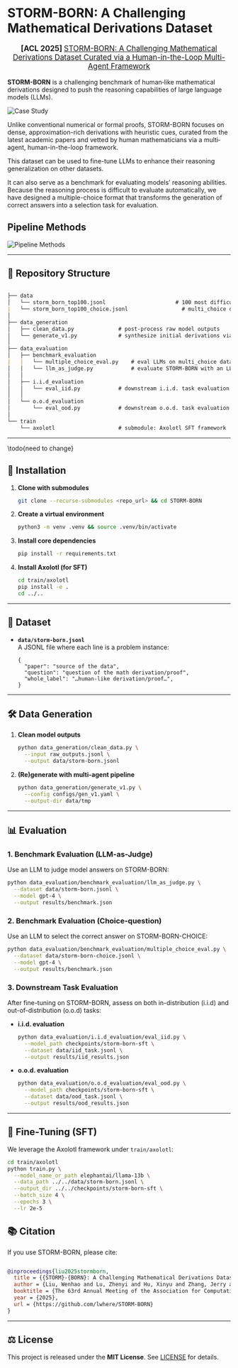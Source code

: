 # STORM-BORN: A Challenging Mathematical Derivations Dataset

<div align="center">
<p align="center" style="font-size: larger;">
<strong> [ACL 2025] </strong> <a href="https://arxiv.org/abs/2506.01531"> STORM-BORN: A Challenging Mathematical Derivations Dataset Curated via a Human-in-the-Loop Multi-Agent Framework</a>
</p>
</div>

**STORM-BORN** is a challenging benchmark of human‐like mathematical derivations designed to push the reasoning capabilities of large language models (LLMs). 

![Case Study](./train/case_study.png)

Unlike conventional numerical or formal proofs, STORM-BORN focuses on dense, approximation-rich derivations with heuristic cues, curated from the latest academic papers and vetted by human mathematicians via a multi‐agent, human-in-the-loop framework.

This dataset can be used to fine-tune LLMs to enhance their reasoning generalization on other datasets.

It can also serve as a benchmark for evaluating models’ reasoning abilities. Because the reasoning process is difficult to evaluate automatically, we have designed a multiple-choice format that transforms the generation of correct answers into a selection task for evaluation.

## Pipeline Methods

![Pipeline Methods](./train/methods.png)

---

## 📂 Repository Structure
```markdown

├── data
│   └── storm_born_top100.jsonl                      # 100 most difficult problems (from 2,000 samples)
|   └── storm_born_top100_choice.jsonl                 # multi_choice data converted from storm-born
│
├── data_generation
│   ├── clean_data.py              # post-process raw model outputs
│   └── generate_v1.py             # synthesize initial derivations via multi-agent pipeline
│
├── data_evaluation
│   ├── benchmark_evaluation
|   |   └── multiple_choice_eval.py    # eval LLMs on multi_choice data
│   │   └── llm_as_judge.py            # evaluate STORM-BORN with an LLM-as-Judge
│   │
│   ├── i.i.d_evaluation
│   │   └── eval_iid.py            # downstream i.i.d. task evaluation script
│   │
│   └── o.o.d_evaluation
│       └── eval_ood.py            # downstream o.o.d. task evaluation script
│
└── train
    └── axolotl                    # submodule: Axolotl SFT framework
```

---

\todo{need to change}
## 🚀 Installation

1. **Clone with submodules**  
   ```bash
   git clone --recurse-submodules <repo_url> && cd STORM-BORN
   ```

2. **Create a virtual environment**  
   ```bash
   python3 -m venv .venv && source .venv/bin/activate
   ```

3. **Install core dependencies**  
   ```bash
   pip install -r requirements.txt
   ```

4. **Install Axolotl (for SFT)**  
   ```bash
   cd train/axolotl
   pip install -e .
   cd ../..
   ```

---

## 📖 Dataset

- **`data/storm-born.jsonl`**  
  A JSONL file where each line is a problem instance:
  ```jsonc
  {
    "paper": "source of the data",
    "question": "question of the math derivation/proof",
    "whole_label": "…human-like derivation/proof…",
  }
  ```

---

## 🛠️ Data Generation

1. **Clean model outputs**  
   ```bash
   python data_generation/clean_data.py \
     --input raw_outputs.jsonl \
     --output data/storm-born.jsonl
   ```

2. **(Re)generate with multi-agent pipeline**  
   ```bash
   python data_generation/generate_v1.py \
     --config configs/gen_v1.yaml \
     --output-dir data/tmp
   ```

---

## 📊 Evaluation

### 1. Benchmark Evaluation (LLM-as-Judge)

Use an LLM to judge model answers on STORM-BORN:

```bash
python data_evaluation/benchmark_evaluation/llm_as_judge.py \
  --dataset data/storm-born.jsonl \
  --model gpt-4 \
  --output results/benchmark.json
```
### 2. Benchmark Evaluation (Choice-question)

Use an LLM to select the correct answer on STORM-BORN-CHOICE:
```bash
python data_evaluation/benchmark_evaluation/multiple_choice_eval.py \
  --dataset data/storm-born-choice.jsonl \
  --model gpt-4 \
  --output results/benchmark.json
```
### 3. Downstream Task Evaluation

After fine-tuning on STORM-BORN, assess on both in-distribution (i.i.d) and out-of-distribution (o.o.d) tasks:

- **i.i.d. evaluation**  
  ```bash
  python data_evaluation/i.i.d_evaluation/eval_iid.py \
    --model_path checkpoints/storm-born-sft \
    --dataset data/iid_task.jsonl \
    --output results/iid_results.json
  ```

- **o.o.d. evaluation**  
  ```bash
  python data_evaluation/o.o.d_evaluation/eval_ood.py \
    --model_path checkpoints/storm-born-sft \
    --dataset data/ood_task.jsonl \
    --output results/ood_results.json
  ```

---

## 🤖 Fine-Tuning (SFT)

We leverage the Axolotl framework under `train/axolotl`:

```bash
cd train/axolotl
python train.py \
  --model_name_or_path elephantai/llama-13b \
  --data_path ../../data/storm-born.jsonl \
  --output_dir ../../checkpoints/storm-born-sft \
  --batch_size 4 \
  --epochs 3 \
  --lr 2e-5
```



## 📚 Citation

If you use STORM-BORN, please cite:

```bibtex

@inproceedings{liu2025stormborn,
  title = {{STORM}-{BORN}: A Challenging Mathematical Derivations Dataset Curated via a Human-in-the-Loop Multi-Agent Framework},
  author = {Liu, Wenhao and Lu, Zhenyi and Hu, Xinyu and Zhang, Jerry and Li, Dailin and Cen, Jiacheng and Cao, Huilin and Wang, Haiteng and Li, Yuhan and Xie, Kun and Li, Dandan and Zhang, Pei and Zhang, Chengbo and Ren, Yuxiang and Ma, Yan and Huang, Xiaohong},
  booktitle = {The 63rd Annual Meeting of the Association for Computational Linguistics},
  year = {2025},
  url = {https://github.com/lwhere/STORM-BORN}
}
```

---

## ⚖️ License

This project is released under the **MIT License**. See [LICENSE](./LICENSE) for details.
```
